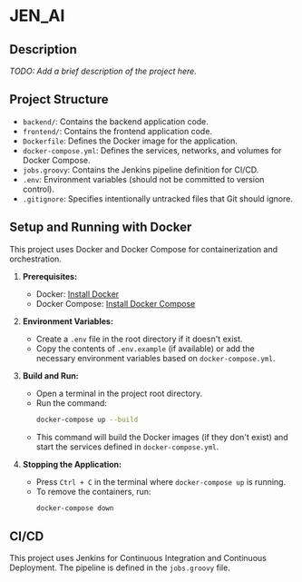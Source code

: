 # JEN_AI

## Description

*TODO: Add a brief description of the project here.*

## Project Structure

-   `backend/`: Contains the backend application code.
-   `frontend/`: Contains the frontend application code.
-   `Dockerfile`: Defines the Docker image for the application.
-   `docker-compose.yml`: Defines the services, networks, and volumes for Docker Compose.
-   `jobs.groovy`: Contains the Jenkins pipeline definition for CI/CD.
-   `.env`: Environment variables (should not be committed to version control).
-   `.gitignore`: Specifies intentionally untracked files that Git should ignore.

## Setup and Running with Docker

This project uses Docker and Docker Compose for containerization and orchestration.

1.  **Prerequisites:**
    *   Docker: [Install Docker](https://docs.docker.com/get-docker/)
    *   Docker Compose: [Install Docker Compose](https://docs.docker.com/compose/install/)

2.  **Environment Variables:**
    *   Create a `.env` file in the root directory if it doesn't exist.
    *   Copy the contents of `.env.example` (if available) or add the necessary environment variables based on `docker-compose.yml`.

3.  **Build and Run:**
    *   Open a terminal in the project root directory.
    *   Run the command:
        ```bash
        docker-compose up --build
        ```
    *   This command will build the Docker images (if they don't exist) and start the services defined in `docker-compose.yml`.

4.  **Stopping the Application:**
    *   Press `Ctrl + C` in the terminal where `docker-compose up` is running.
    *   To remove the containers, run:
        ```bash
        docker-compose down
        ```

## CI/CD

This project uses Jenkins for Continuous Integration and Continuous Deployment. The pipeline is defined in the `jobs.groovy` file. 
